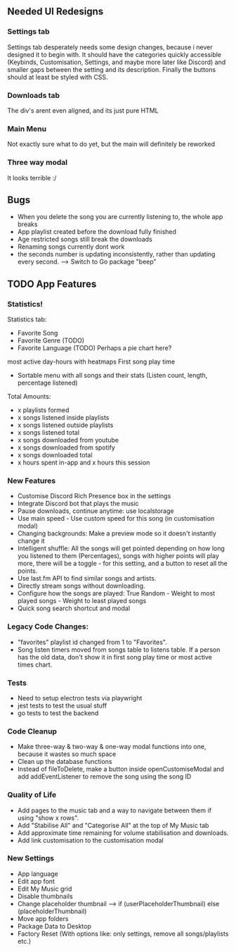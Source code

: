 ## Needed UI Redesigns

### Settings tab
Settings tab desperately needs some design changes, because i never designed it to begin with. It should have the categories quickly accessible (Keybinds, Customisation, Settings, and maybe more later like Discord) and smaller gaps between the setting and its description. Finally the buttons should at least be styled with CSS.

### Downloads tab
The div's arent even aligned, and its just pure HTML

### Main Menu
Not exactly sure what to do yet, but the main will definitely be reworked

### Three way modal
It looks terrible :/

## Bugs

- When you delete the song you are currently listening to, the whole app breaks
- App playlist created before the download fully finished
- Age restricted songs still break the downloads
- Renaming songs currently dont work
- the seconds number is updating inconsistently, rather than updating every second. --> Switch to Go package "beep"

## TODO App Features

### Statistics!

Statistics tab:
- Favorite Song
- Favorite Genre (TODO)
- Favorite Language (TODO)
Perhaps a pie chart here?

most active day-hours with heatmaps
First song play time

- Sortable menu with all songs and their stats (Listen count, length, percentage listened)

Total Amounts:
- x playlists formed
- x songs listened inside playlists
- x songs listened outside playlists
- x songs listened total
- x songs downloaded from youtube
- x songs downloaded from spotify
- x songs downloaded total
- x hours spent in-app and x hours this session

### New Features
- Customise Discord Rich Presence box in the settings
- Integrate Discord bot that plays the music
- Pause downloads, continue anytime: use localstorage
- Use main speed - Use custom speed for this song (in customisation modal)
- Changing backgrounds: Make a preview mode so it doesn't instantly change it
- Intelligent shuffle: All the songs will get pointed depending on how long you listened to them (Percentages), songs with higher points will play more, there will be a toggle - for this setting, and a button to reset all the points.
- Use last.fm API to find similar songs and artists. 
- Directly stream songs without downloading.
- Configure how the songs are played: True Random - Weight to most played songs - Weight to least played songs
- Quick song search shortcut and modal

### Legacy Code Changes:
- "favorites" playlist id changed from 1 to "Favorites".
- Song listen timers moved from songs table to listens table. If a person has the old data, don't show it in first song play time or most active times chart.

### Tests
- Need to setup electron tests via playwright
- jest tests to test the usual stuff
- go tests to test the backend

### Code Cleanup
- Make three-way & two-way & one-way modal functions into one, because it wastes so much space
- Clean up the database functions
- Instead of fileToDelete, make a button inside openCustomiseModal and add addEventListener to remove the song using the song ID

### Quality of Life
- Add pages to the music tab and a way to navigate between them if using "show x rows".
- Add "Stabilise All" and "Categorise All" at the top of My Music tab
- Add approximate time remaining for volume stabilisation and downloads.
- Add link customisation to the customisation modal

### New Settings

- App language
- Edit app font
- Edit My Music grid
- Disable thumbnails
- Change placeholder thumbnail --> if (userPlaceholderThumbnail) else (placeholderThumbnail)
- Move app folders
- Package Data to Desktop
- Factory Reset (With options like: only settings, remove all songs/playlists etc.)